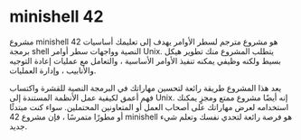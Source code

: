 # minishell 42
مشروع minishell 42 هو مشروع مترجم لسطر الأوامر يهدف إلى تعليمك أساسيات برمجة shell النصية وواجهات سطر أوامر Unix. يتطلب المشروع منك تطوير هيكل بسيط ولكنه وظيفي يمكنه تنفيذ الأوامر الأساسية ، والتعامل مع عمليات إعادة التوجيه والأنابيب ، وإدارة العمليات.

يعد هذا المشروع طريقة رائعة لتحسين مهاراتك في البرمجة النصية للقشرة واكتساب فهم أعمق لكيفية عمل الأنظمة المستندة إلى Unix. إنه أيضًا مشروع ممتع ومجزٍ يمكنك استخدامه لعرض مهاراتك على أصحاب العمل أو المتعاونين المحتملين. سواء كنت مبتدئًا أو مطورًا متمرسًا ، فإن مشروع 42 minishell هو فرصة رائعة لتحدي نفسك وتعلم شيء جديد.

